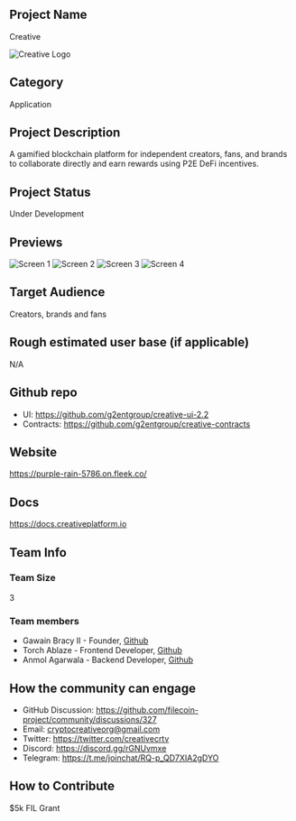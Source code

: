 
## Project Name <!-- Add your project name here"-->
Creative
<!-- Add you project logo here if available-->
![Creative Logo](https://avatars.githubusercontent.com/u/76276990?s=400&u=5f00ea3b39eb69256005d0c293ffbdcc4de69cc4&v=4)

## Category 
<!--developer tooling, application, wallet, infrastructure, etc-->
Application

## Project Description
<!--Describe your project in a few sentences. -->
A gamified blockchain platform for independent creators, fans, and brands to collaborate directly and earn rewards using P2E DeFi incentives.

## Project Status
<!--brainstorming, fundraising, under development, beta, shipped, etc-->
Under Development

## Previews
<!--Add some screenshots to give a preview of your product-->
![Screen 1](https://ethglobal.s3.amazonaws.com/recGqgbOvxitddM7S/Screenshot_2021-05-09_185441.png)
![Screen 2](https://ethglobal.s3.amazonaws.com/recByT6vUC0255XQk/Screenshot_2021-07-05_143434.png)
![Screen 3](https://ethglobal.s3.amazonaws.com/recByT6vUC0255XQk/Screenshot_2021-07-05_143548.png)
![Screen 4](https://ethglobal.s3.amazonaws.com/recByT6vUC0255XQk/Screenshot_2021-07-05_143510.png)

## Target Audience
<!--Describe who will be your project's users-->
Creators, brands and fans

## Rough estimated user base (if applicable)
<!--How many users do you have right now?-->
N/A

## Github repo
<!--Attach a link to your GitHub repo if it's OSS-->
+ UI: https://github.com/g2entgroup/creative-ui-2.2
+ Contracts: https://github.com/g2entgroup/creative-contracts

## Website
<!--Link your website if available-->
https://purple-rain-5786.on.fleek.co/

## Docs
<!--Including a link to your project docs!-->
https://docs.creativeplatform.io

## Team Info
<!-- Introduce your amazing team - how many team members are working on this project and who are they?-->
### Team Size
3

### Team members  
+ Gawain Bracy II - Founder, [Github](https://github.com/gawainb)
+ Torch Ablaze - Frontend Developer, [Github](https://github.com/Rashmi-278)
+ Anmol Agarwala - Backend Developer, [Github](https://github.com/sylar217)

## How the community can engage
+ GitHub Discussion: https://github.com/filecoin-project/community/discussions/327   
+ Email: cryptocreativeorg@gmail.com   
+ Twitter:  https://twitter.com/creativecrtv
+ Discord:  https://discord.gg/rGNUvmxe
+ Telegram:  https://t.me/joinchat/RQ-p_QD7XIA2gDYO  

## How to Contribute
<!--How can the community contribute to your project?--> 
$5k FIL Grant 
